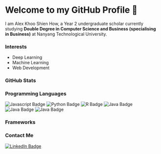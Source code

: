 # Welcome to my GitHub Profile 👋
I am Alex Khoo Shien How, a Year 2 undergraduate scholar currently studying **Double Degree in Computer Science and Business (specialising in Business)** at Nanyang Technological University. 

### Interests
- Deep Learning
- Machine Learning
- Web Development



### GitHub Stats

### Programming Languages
<div id="badges">
    <img src="https://img.shields.io/badge/javascript-grey?style=for-the-badge&logo=javascript" alt="Javascript Badge"/>
    <img src="https://img.shields.io/badge/python-grey?style=for-the-badge&logo=python&logoColor=blue" alt="Python Badge"/>
    <img src="https://img.shields.io/badge/r-grey?style=for-the-badge&logo=r&logoColor=lightblue" alt="R Badge"/>
    <img src="https://img.shields.io/badge/Java-grey?style=for-the-badge&logo=openjdk&logoColor=red" alt="Java Badge"/>
    <img src="https://img.shields.io/badge/c-grey?style=for-the-badge&logo=c&logoColor=white" alt="Java Badge"/>
    <img src="https://img.shields.io/badge/-c++-black?style=for-the-badge&logo=c%2B%2B" alt="Java Badge"/>
</div>

### Frameworks



### Contact Me
<div id="badges">
  <a href="https://www.linkedin.com/in/alex-khoo-shien-how/">
    <img src="https://img.shields.io/badge/LinkedIn-blue?style=for-the-badge&logo=linkedin&logoColor=white" alt="LinkedIn Badge"/>
  </a>
</div>
